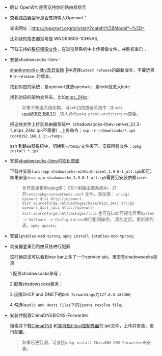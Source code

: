
- 确认 OpenWrt 是否支持你的路由器信号

- 查看路由器型号是否支持输入Openwrt：

    查询网址：https://openwrt.org/toh/start?dataflt%5BModel*~%5D= 

    比如我的路由器型号是 WNDR3800-1CHNAS,

- 下载支持的[系统镜像文件](https://openwrt.org/toh/hwdata/netgear/netgear_wndr3800_ch)，在浏览器系统中上传镜像文件，并刷机重启：


- 安装shadowsocks-libev：


    [shadowsocks-libv及其依赖](https://github.com/shadowsocks/openwrt-shadowsocks/releases) 中选择`Latest release`的最新版本，不要选择`Pre-release
`的版本。


    找到对应的系统，是openwrt就选openwrt，是lede就进入lede

    找到对应的架构文件夹，比如[mips_24kc](https://dl.bintray.com/aa65535/opkg/shadowsocks-libev/3.1.3/LEDE/mips_24kc/): 

    > 如果不知道系统架构，可ssh到路由器系统中（$ ssh root@192.168.1.1）,输入命令`opkg print-architecture`查看。

    把这些文件上传到路由器系统中（shadowsocks-libev-server_3.1.3-1_mips_24kc.ipk不需要）.上传命令：`scp -r ~/Downloads/*.ipk root@192.168.1.1:~/temp/`.

    ssh 到路由器系统中，切换到`~/temp/`文件夹下，安装所有文件：`opkg install *.ipk`


- 安装[shadowsocks-libev可视化界面](https://github.com/shadowsocks/luci-app-shadowsocks/releases)

    下载并安装`luci-app-shadowsocks-without-ipset_1.9.0-1_all.ipk`即可。
    如果安装`luci-app-shadowsocks_1.9.0-1_all.ipk`需要另安装依赖`ipset`.
    
    > 也可直接更新opkg源：
        SSH 到路由器系统中，打开`/etc/opkg/customfeeds.conf` 文件，添加源：
        ```
        src/gz openwrt_dist http://openwrt-dist.sourceforge.net/packages/base/mips_24kc
        src/gz openwrt_dist_luci http://openwrt-dist.sourceforge.net/packages/luci
        ```
        也可在Luci可视化界面`System -> Software -> Configuration`进行相同操作。
        添加之后，更新源列表，`opkg update`。
    
- 安装`iptables-mod-tproxy`, `opkg install iptables-mod-tproxy`;

- 浏览器登录到路由系统进行配置

    这时候应该可以看到nav bar上多了一个service tab，里面有shadowsocks目录

    1.配置shadowsocks账号；

    2.配置shadowscoks服务；

    3.设置DHCP and DNS下的`DNS forwardings`为`127.0.0.1#5300`;

    4.勾选`Resolv and Hosts Files`下的`Ignore resolve file`;

 - 安装并配置ChinaDNS和DNS-Forwarder

    搜索并下载[ChinaDNS](http://openwrt-dist.sourceforge.net/archives/ChinaDNS/1.3.2-6/LEDE/mips_24kc/) 和[其可视化luci控制界面](http://openwrt-dist.sourceforge.net/packages/luci)的.ipk文件，上传并安装，进行配置。
    > 如果已更行源，可直接`opkg install ChinaDNS DNS-Forwarder`来安装。
    
    
    
    
